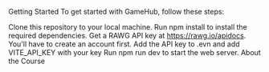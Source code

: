 Getting Started
To get started with GameHub, follow these steps:

Clone this repository to your local machine.
Run npm install to install the required dependencies.
Get a RAWG API key at https://rawg.io/apidocs. You'll have to create an account first.
Add the API key to .evn and add VITE_API_KEY with your key
Run npm run dev to start the web server.
About the Course



